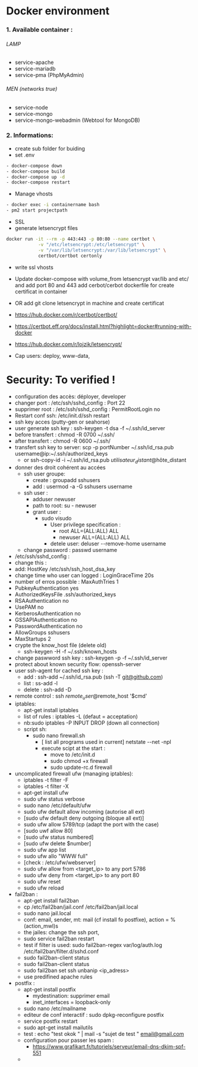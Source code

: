 # Docker environment

### 1. Available container :

###### LAMP
- service-apache
- service-mariadb
- service-pma (PhpMyAdmin)

###### MEN (networks true)
- service-node
- service-mongo
- service-mongo-webadmin (Webtool for MongoDB)

### 2. Informations:
- create sub folder for buiding
- set .env

````bash
- docker-compose down
- docker-compose build
- docker-compose up -d
- docker-compose restart
````

- Manage vhosts

````bash
- docker exec -i containername bash
- pm2 start projectpath
````


- SSL
 - generate letsencrypt files
````bash
docker run -it --rm -p 443:443 -p 80:80 --name certbot \
            -v "/etc/letsencrypt:/etc/letsencrypt" \
            -v "/var/lib/letsencrypt:/var/lib/letsencrypt" \
            certbot/certbot certonly
````
 - write ssl vhosts
 - Update docker-compose with volume_from letsencrypt var/lib and etc/ and add port 80 and 443 add cerbot/cerbot dockerfile for create certificat in container
 - OR add git clone letsencrypt in machine and create certificat
 - https://hub.docker.com/r/certbot/certbot/
 - https://certbot.eff.org/docs/install.html?highlight=docker#running-with-docker
 - https://hub.docker.com/r/lojzik/letsencrypt/


- Cap users: deploy, www-data,


# Security: To verified !
- configuration des accès: déployer, developer
- changer port : /etc/ssh/sshd_config : Port 22
- supprimer root : /etc/ssh/sshd_config : PermitRootLogin no
- Restart conf ssh: /etc/init.d/ssh restart
- ssh key acces (putty-gen or seahorse)
- user generate ssh key : ssh-keygen -t dsa -f ~/.ssh/id_server
- before transfert : chmod -R 0700 ~/.ssh/
- after transfert : chmod -R 0600 ~/.ssh/
- transfert ssh key to server: scp -p portNumber ~/.ssh/id_rsa.pub username@ip:~/.ssh/authorized_keys
  - or ssh-copy-id -i ~/.ssh/id_rsa.pub $utilisateur_distant@$hôte_distant
- donner des droit cohérent au accées
  - ssh user groupe:
    - create : groupadd sshusers
    - add : usermod -a -G sshusers username
  - ssh user :
    - adduser newuser
    - path to root: su - newuser
    - grant user :
      - sudo visudo
        - User privilege specification :
          - root        ALL=(ALL:ALL) ALL
          - newuser    ALL=(ALL:ALL) ALL
        - detele user: deluser --remove-home username
  - change password : passwd username
- /etc/ssh/sshd_config :
 - change this :
  - add: HostKey /etc/ssh/ssh_host_dsa_key
  - change time who user can logged : LoginGraceTime 20s
  - number of erros possible : MaxAuthTries 1
  - PubkeyAuthentication yes
  - AuthorizedKeysFile .ssh/authorized_keys
  - RSAAuthentication no
  - UsePAM no
  - KerberosAuthentication no
  - GSSAPIAuthentication no
  - PasswordAuthentication no
  - AllowGroups sshusers
  - MaxStartups 2
- crypte the know_host file (delete old)
  - ssh-keygen -H -f ~/.ssh/known_hosts
- change paswword ssh key : ssh-keygen -p -f ~/.ssh/id_server
- protect about known security flow: openssh-server
- user ssh-agent for cached ssh key :
  - add : ssh-add ~/.ssh/id_rsa.pub  (ssh -T git@github.com)
  - list : ss-add -l
  - delete : ssh-add -D
- remote control : ssh $remote_user@$remote_host '$cmd'
- iptables:
  - apt-get install iptables
  - list of rules : iptables -L (defaut = acceptation)
  - nb:sudo iptables -P INPUT DROP (down all connection)
  - script sh:
    - sudo nano firewall.sh
      - [ list all programs used in current] netstate --net -npl
      - execute scipt at the start  :
        - move to /etc/init.d
        - sudo chmod +x firewall
        - sudo update-rc.d firewall
- uncomplicated firewall ufw (managing iptables):
  - iptables -t filter -F
  - iptables -t filter -X
  - apt-get install ufw
  - sudo ufw status verbose
  - sudo nano /etc/default/ufw
  - sudo ufw default allow incoming (autorise all ext)
  - [sudo ufw default deny outgoing (bloque all ext)]
  - sudo ufw allow 5789/tcp (adapt the port with the case)
  - [sudo uwf allow 80]
  - [sudo ufw status numbered]
  - [sudo ufw delete $number]
  - sudo ufw app list
  - sudo ufw allo "WWW full"
  - [check : /etc/ufw/webserver]
  - sudo ufw allow from <target_ip> to any port 5786
  - sudo ufw deny from <target_ip> to any port 80
  - sudo ufw reset
  - sudo ufw reload
- fail2ban :
  - apt-get install fail2ban
  - cp /etc/fail2ban/jail.conf /etc/fail2ban/jail.local
  - sudo nano jail.local
  - conf: email, sender, mt: mail (cf install fo postfixe), action = %(action_mwl)s
  - the jailes: change the ssh port,
  - sudo service fail2ban restart
  - test if filter is used: sudo fail2ban-regex var/log/auth.log /etc/fail2ban/filter.d/sshd.conf
  - sudo fail2ban-client status <jail we should observer>
  - sudo fail2ban-client status
  - sudo fail2ban set ssh unbanip <ip_adress>
  - use predifined apache rules
- postfix :
  - apt-get install postfix
    - mydestination: supprimer email
    - inet_interfaces = loopback-only
  - sudo nano /etc/mailname
  - editeur de conf interactif : sudo dpkg-reconfigure postfix
  - service postfix restart
  - sudo apt-get install mailutils
  - test : echo "test okok " | mail -s "sujet de test " email@gmail.com
  - configuration pour passer les spam :      
    - https://www.grafikart.fr/tutoriels/serveur/email-dns-dkim-spf-551  
  -
